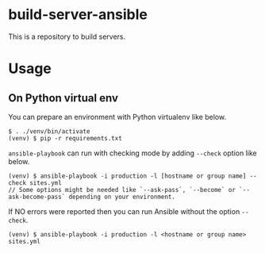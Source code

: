 # build-server-ansible
This is a repository to build servers.

# Usage
## On Python virtual env
You can prepare an environment with Python virtualenv like below.

```
$ . ./venv/bin/activate
(venv) $ pip -r requirements.txt
```

`ansible-playbook` can run with checking mode by adding `--check` option like below.

```
(venv) $ ansible-playbook -i production -l [hostname or group name] --check sites.yml
// Some options might be needed like `--ask-pass`, `--become` or `--ask-become-pass` depending on your environment.
```

If NO errors were reported then you can run Ansible without the option `--check`.

```
(venv) $ ansible-playbook -i production -l <hostname or group name> sites.yml
```

